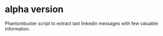 # alpha version

Phantombuster script to extract last linkedin messages with few valuable information.


